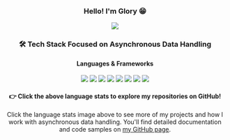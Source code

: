 <div align="center">

### Hello! I'm Glory 😁

<a href="https://github.com/GloryKim/glory">
  <img align="center" src="https://github-readme-stats.vercel.app/api/top-langs/?username=GloryKim&theme=dracula&hide_langs_below=1" />
</a>

### 🛠️ Tech Stack Focused on Asynchronous Data Handling

#### Languages & Frameworks
<p>
  <img src="https://img.shields.io/badge/Node.js-339933?style=for-the-badge&logo=nodedotjs&logoColor=white" />
  <img src="https://img.shields.io/badge/NestJS-E0234E?style=for-the-badge&logo=nestjs&logoColor=white" />
  <img src="https://img.shields.io/badge/Swift-FA7343?style=for-the-badge&logo=swift&logoColor=white" />
  <img src="https://img.shields.io/badge/ROS2-22314E?style=for-the-badge&logo=ros&logoColor=white" />
  <img src="https://img.shields.io/badge/Go-00ADD8?style=for-the-badge&logo=go&logoColor=white" />
  <img src="https://img.shields.io/badge/Rust-000000?style=for-the-badge&logo=rust&logoColor=white" />
  <img src="https://img.shields.io/badge/FastAPI-009688?style=for-the-badge&logo=fastapi&logoColor=white" />
  <img src="https://img.shields.io/badge/Torch-EE4C2C?style=for-the-badge&logo=pytorch&logoColor=white" />
</p>

#### 👉 Click the above language stats to explore my repositories on GitHub!

<p>Click the language stats image above to see more of my projects and how I work with asynchronous data handling. You'll find detailed documentation and code samples on <a href="https://github.com/GloryKim/glory">my GitHub page</a>.</p>

</div>
